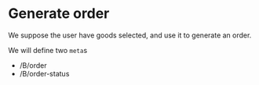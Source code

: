 # Generate order

We suppose the user have goods selected, and use it to generate an order.

We will define two `meta`s

- /B/order
- /B/order-status

